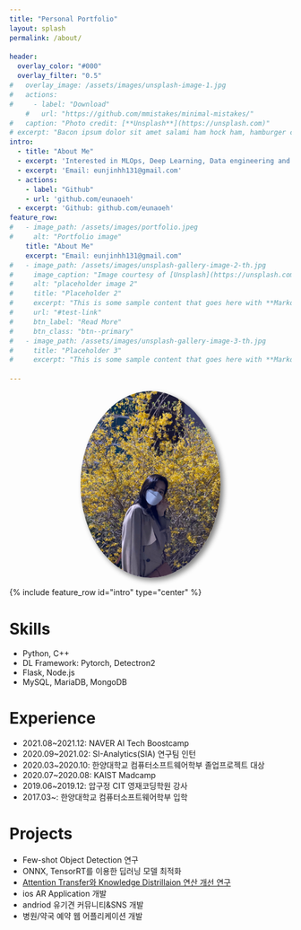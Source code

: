 ```yaml
---
title: "Personal Portfolio"
layout: splash
permalink: /about/

header:
  overlay_color: "#000"
  overlay_filter: "0.5"
#   overlay_image: /assets/images/unsplash-image-1.jpg
#   actions:
#     - label: "Download"
    #   url: "https://github.com/mmistakes/minimal-mistakes/"
#   caption: "Photo credit: [**Unsplash**](https://unsplash.com)"
# excerpt: "Bacon ipsum dolor sit amet salami ham hock ham, hamburger corned beef short ribs kielbasa biltong t-bone drumstick tri-tip tail sirloin pork chop."
intro: 
  - title: "About Me"
  - excerpt: 'Interested in MLOps, Deep Learning, Data engineering and Backend'
  - excerpt: 'Email: eunjinhh131@gmail.com'
  - actions:
    - label: "Github"
    - url: 'github.com/eunaoeh'
  - excerpt: 'Github: github.com/eunaoeh'
feature_row:
#   - image_path: /assets/images/portfolio.jpeg
#     alt: "Portfolio image"
    title: "About Me"
    excerpt: "Email: eunjinhh131@gmail.com"
#   - image_path: /assets/images/unsplash-gallery-image-2-th.jpg
#     image_caption: "Image courtesy of [Unsplash](https://unsplash.com/)"
#     alt: "placeholder image 2"
#     title: "Placeholder 2"
#     excerpt: "This is some sample content that goes here with **Markdown** formatting."
#     url: "#test-link"
#     btn_label: "Read More"
#     btn_class: "btn--primary"
#   - image_path: /assets/images/unsplash-gallery-image-3-th.jpg
#     title: "Placeholder 3"
#     excerpt: "This is some sample content that goes here with **Markdown** formatting."

---
```


<style>
#portfolio {
  border-radius: 50%;
  width: 250px;
  height: auto;
  box-shadow:5px 5px 10px grey;
}
</style>


<center><img id='portfolio' src="/assets/images/portfolio.jpeg"></center>

{% include feature_row id="intro" type="center" %}


<!-- {% include feature_row type="center" %} -->

<!-- ---
permalink: /about/
title: "Portfolio"
layout: splash
--- -->
<!-- ## About Me -->

# Skills
- Python, C++
- DL Framework: Pytorch, Detectron2
- Flask, Node.js
- MySQL, MariaDB, MongoDB
  
# Experience
- 2021.08~2021.12: NAVER AI Tech Boostcamp
- 2020.09~2021.02: SI-Analytics(SIA) 연구팀 인턴
- 2020.03~2020.10: 한양대학교 컴퓨터소프트웨어학부 졸업프로젝트 대상
- 2020.07~2020.08: KAIST Madcamp 
- 2019.06~2019.12: 압구정 CIT 영재코딩학원 강사
- 2017.03~: 한양대학교 컴퓨터소프트웨어학부 입학

# Projects
- Few-shot Object Detection 연구
- ONNX, TensorRT를 이용한 딥러닝 모델 최적화
- [Attention Transfer와 Knowledge Distrillaion 연산 개선 연구](https://www.youtube.com/watch?v=gB4QPbw47Mc&feature=youtu.be&ab_channel=%ED%95%9C%EC%96%91%EB%8C%80%ED%95%99%EA%B5%90%EC%86%8C%ED%94%84%ED%8A%B8%EC%9B%A8%EC%96%B4%EC%A4%91%EC%8B%AC%EB%8C%80%ED%95%99)
- ios AR Application 개발
- andriod 유기견 커뮤니티&SNS 개발
- 병원/약국 예약 웹 어플리케이션 개발